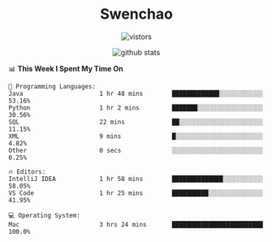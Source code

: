 <h1 align="center">Swenchao</h3>

<p align="center">
  <img src="https://visitor-badge.glitch.me/badge?page_id=Swenchao" alt="vistors" />
</p>

<p align="center">
  <img src="https://github-readme-stats.vercel.app/api?username=Swenchao&count_private=true&show_icons=true&theme=vue-dark&hide_title=true" alt="github stats" />
</p>

<!--START_SECTION:waka-->
📊 **This Week I Spent My Time On** 

```text
💬 Programming Languages: 
Java                     1 hr 48 mins        █████████████░░░░░░░░░░░░   53.16% 
Python                   1 hr 2 mins         ███████░░░░░░░░░░░░░░░░░░   30.56% 
SQL                      22 mins             ██░░░░░░░░░░░░░░░░░░░░░░░   11.15% 
XML                      9 mins              █░░░░░░░░░░░░░░░░░░░░░░░░   4.82% 
Other                    0 secs              ░░░░░░░░░░░░░░░░░░░░░░░░░   0.25%

🔥 Editors: 
IntelliJ IDEA            1 hr 58 mins        ██████████████░░░░░░░░░░░   58.05% 
VS Code                  1 hr 25 mins        ██████████░░░░░░░░░░░░░░░   41.95%

💻 Operating System: 
Mac                      3 hrs 24 mins       █████████████████████████   100.0%

```


<!--END_SECTION:waka-->
